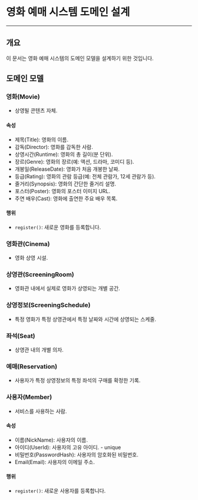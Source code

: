 # 영화 예매 시스템 도메인 설계

---

## 개요
이 문서는 영화 예매 시스템의 도메인 모델을 설계하기 위한 것입니다.

## 도메인 모델

### 영화(Movie)
- 상영될 콘텐츠 자체.

#### 속성
- 제목(Title): 영화의 이름.
- 감독(Director): 영화를 감독한 사람.
- 상영시간(Runtime): 영화의 총 길이(분 단위).
- 장르(Genre): 영화의 장르(예: 액션, 드라마, 코미디 등).
- 개봉일(ReleaseDate): 영화가 처음 개봉한 날짜.
- 등급(Rating): 영화의 관람 등급(예: 전체 관람가, 12세 관람가 등).
- 줄거리(Synopsis): 영화의 간단한 줄거리 설명.
- 포스터(Poster): 영화의 포스터 이미지 URL.
- 주연 배우(Cast): 영화에 출연한 주요 배우 목록.

#### 행위
- `register()`: 새로운 영화를 등록합니다.

### 영화관(Cinema)
- 영화 상영 시설.

### 상영관(ScreeningRoom)
- 영화관 내에서 실제로 영화가 상영되는 개별 공간.

### 상영정보(ScreeningSchedule)
- 특정 영화가 특정 상영관에서 특정 날짜와 시간에 상영되는 스케줄.

### 좌석(Seat)
- 상영관 내의 개별 의자.

### 예매(Reservation)
- 사용자가 특정 상영정보의 특정 좌석의 구매를 확정한 기록.

### 사용자(Member)
- 서비스를 사용하는 사람.

#### 속성
- 이름(NickName): 사용자의 이름.
- 아이디(UserId): 사용자의 고유 아이디. - unique
- 비밀번호(PasswordHash): 사용자의 암호화된 비밀번호.
- Email(Email): 사용자의 이메일 주소.

#### 행위
- `register()`: 새로운 사용자를 등록합니다.
